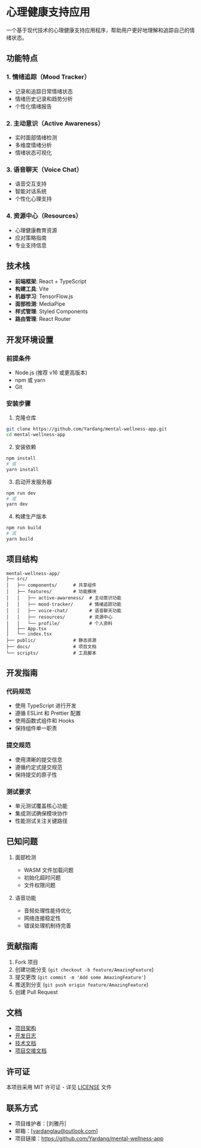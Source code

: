 # 心理健康支持应用

一个基于现代技术的心理健康支持应用程序，帮助用户更好地理解和追踪自己的情绪状态。

## 功能特点

### 1. 情绪追踪（Mood Tracker）
- 记录和追踪日常情绪状态
- 情绪历史记录和趋势分析
- 个性化情绪报告

### 2. 主动意识（Active Awareness）
- 实时面部情绪检测
- 多维度情绪分析
- 情绪状态可视化

### 3. 语音聊天（Voice Chat）
- 语音交互支持
- 智能对话系统
- 个性化心理支持

### 4. 资源中心（Resources）
- 心理健康教育资源
- 应对策略指南
- 专业支持信息

## 技术栈

- **前端框架**: React + TypeScript
- **构建工具**: Vite
- **机器学习**: TensorFlow.js
- **面部检测**: MediaPipe
- **样式管理**: Styled Components
- **路由管理**: React Router

## 开发环境设置

### 前提条件
- Node.js (推荐 v16 或更高版本)
- npm 或 yarn
- Git

### 安装步骤

1. 克隆仓库
```bash
git clone https://github.com/Yardang/mental-wellness-app.git
cd mental-wellness-app
```

2. 安装依赖
```bash
npm install
# 或
yarn install
```

3. 启动开发服务器
```bash
npm run dev
# 或
yarn dev
```

4. 构建生产版本
```bash
npm run build
# 或
yarn build
```

## 项目结构

```
mental-wellness-app/
├── src/
│   ├── components/      # 共享组件
│   ├── features/        # 功能模块
│   │   ├── active-awareness/  # 主动意识功能
│   │   ├── mood-tracker/      # 情绪追踪功能
│   │   ├── voice-chat/        # 语音聊天功能
│   │   ├── resources/         # 资源中心
│   │   └── profile/           # 个人资料
│   ├── App.tsx
│   └── index.tsx
├── public/              # 静态资源
├── docs/                # 项目文档
└── scripts/             # 工具脚本
```

## 开发指南

### 代码规范
- 使用 TypeScript 进行开发
- 遵循 ESLint 和 Prettier 配置
- 使用函数式组件和 Hooks
- 保持组件单一职责

### 提交规范
- 使用清晰的提交信息
- 遵循约定式提交规范
- 保持提交的原子性

### 测试要求
- 单元测试覆盖核心功能
- 集成测试确保模块协作
- 性能测试关注关键路径

## 已知问题

1. 面部检测
   - WASM 文件加载问题
   - 初始化超时问题
   - 文件权限问题

2. 语音功能
   - 音频处理性能待优化
   - 网络连接稳定性
   - 错误处理机制待完善

## 贡献指南

1. Fork 项目
2. 创建功能分支 (`git checkout -b feature/AmazingFeature`)
3. 提交更改 (`git commit -m 'Add some AmazingFeature'`)
4. 推送到分支 (`git push origin feature/AmazingFeature`)
5. 创建 Pull Request

## 文档

- [项目架构](./docs/architecture.mermaid)
- [开发日志](./docs/development_log.md)
- [技术文档](./docs/technical.md)
- [项目交接文档](./docs/project_handover.md)

## 许可证

本项目采用 MIT 许可证 - 详见 [LICENSE](LICENSE) 文件

## 联系方式

- 项目维护者：[刘雅丹]
- 邮箱：[yardanglau@outlook.com]
- 项目链接：https://github.com/Yardang/mental-wellness-app
